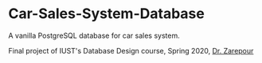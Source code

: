 # Car-Sales-System-Database

A vanilla PostgreSQL database for car sales system.

Final project of IUST's Database Design course, Spring 2020, [Dr. Zarepour](https://scholar.google.com/citations?user=MgSbGaYAAAAJ&hl=en)
